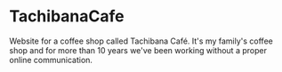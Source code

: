 # TachibanaCafe
Website for a coffee shop called Tachibana Café. It's my family's coffee shop and for more than 10 years we've been working without a proper online communication. 
